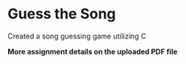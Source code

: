 # Guess the Song
 Created a song guessing game utilizing C

**More assignment details on the uploaded PDF file**
